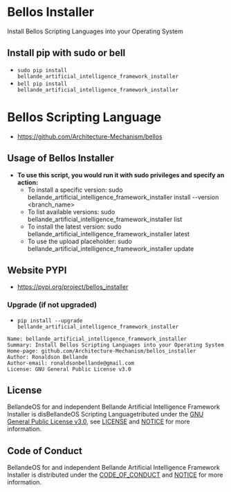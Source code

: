 # Bellos Installer
Install Bellos Scripting Languages into your Operating System 

## Install pip with sudo or bell
- `sudo pip install bellande_artificial_intelligence_framework_installer`
- `bell pip install bellande_artificial_intelligence_framework_installer`

# Bellos Scripting Language
- https://github.com/Architecture-Mechanism/bellos

## Usage of Bellos Installer
- **To use this script, you would run it with sudo privileges and specify an action:**
  - To install a specific version: sudo bellande_artificial_intelligence_framework_installer install --version <branch_name>
  - To list available versions: sudo bellande_artificial_intelligence_framework_installer list
  - To install the latest version: sudo bellande_artificial_intelligence_framework_installer latest
  - To use the upload placeholder: sudo bellande_artificial_intelligence_framework_installer update

## Website PYPI
- https://pypi.org/project/bellos_installer

### Upgrade (if not upgraded)
- `pip install --upgrade bellande_artificial_intelligence_framework_installer`

```
Name: bellande_artificial_intelligence_framework_installer
Summary: Install Bellos Scripting Languages into your Operating System 
Home-page: github.com/Architecture-Mechanism/bellos_installer
Author: Ronaldson Bellande
Author-email: ronaldsonbellande@gmail.com
License: GNU General Public License v3.0
```

## License
BellandeOS for and independent Bellande Artificial Intelligence Framework Installer is disBellandeOS Scripting Languagetributed under the [GNU General Public License v3.0](https://www.gnu.org/licenses/gpl-3.0.en.html), see [LICENSE](https://github.com/Architecture-Mechanism/bellos_installer/blob/main/LICENSE) and [NOTICE](https://github.com/Architecture-Mechanism/bellos_installer/blob/main/LICENSE) for more information.

## Code of Conduct
BellandeOS for and independent Bellande Artificial Intelligence Framework Installer is distributed under the [CODE_OF_CONDUCT](https://github.com/Architecture-Mechanism/bellos_installer/blob/main/CODE_OF_CONDUCT.md) and [NOTICE](https://github.com/Architecture-Mechanism/bellos_installer/blob/main/CODE_OF_CONDUCT.md) for more information.
